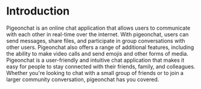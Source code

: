 # Introduction

Pigeonchat is an online chat application that allows users to communicate with each other in real-time over the internet. With pigeonchat, users can send messages, share files, and participate in group conversations with other users. Pigeonchat also offers a range of additional features, including the ability to make video calls and send emojis and other forms of media. Pigeonchat is a user-friendly and intuitive chat application that makes it easy for people to stay connected with their friends, family, and colleagues. Whether you're looking to chat with a small group of friends or to join a larger community conversation, pigeonchat has you covered.